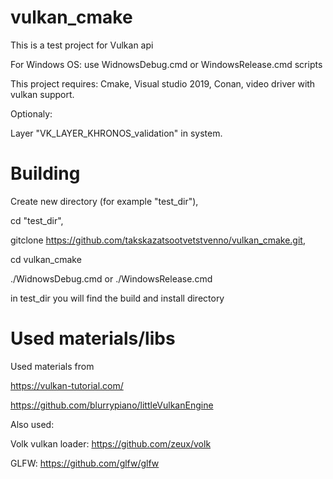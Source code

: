 # vulkan_cmake
This is a test project for Vulkan api

For Windows OS: use WidnowsDebug.cmd or WindowsRelease.cmd scripts

This project requires:
Cmake, 
Visual studio 2019,
Conan,
video driver with vulkan support.

Optionaly: 

Layer "VK_LAYER_KHRONOS_validation" in system.
# Building
 
Create new directory (for example "test_dir"),
 
cd "test_dir", 
 
gitclone https://github.com/takskazatsootvetstvenno/vulkan_cmake.git,
 
cd vulkan_cmake
 
./WidnowsDebug.cmd or ./WindowsRelease.cmd 
 
in test_dir you will find the build and install directory
# Used materials/libs
 
Used materials from

https://vulkan-tutorial.com/

https://github.com/blurrypiano/littleVulkanEngine

Also used:

Volk vulkan loader: https://github.com/zeux/volk

GLFW: https://github.com/glfw/glfw